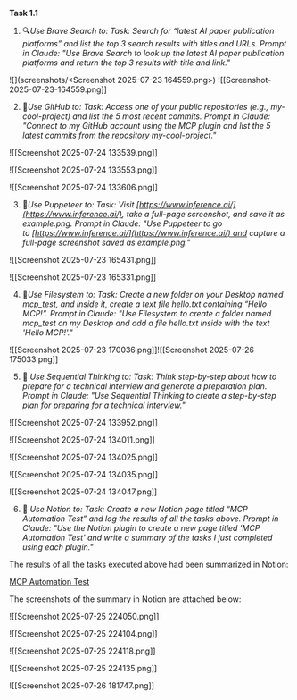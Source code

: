 
**Task 1.1**  

1. 🔍*Use Brave Search to: Task: Search for “latest AI paper publication platforms” and list the top 3 search results with titles and URLs. Prompt in Claude: "Use Brave Search to look up the latest AI paper publication platforms and return the top 3 results with title and link."*

![](screenshots/<Screenshot 2025-07-23 164559.png>)
![[Screenshot-2025-07-23-164559.png]]

2. 💼*Use GitHub to: Task: Access one of your public repositories (e.g., my-cool-project) and list the 5 most recent commits. Prompt in Claude: "Connect to my GitHub account using the MCP plugin and list the 5 latest commits from the repository my-cool-project."*

![[Screenshot 2025-07-24 133539.png]]

![[Screenshot 2025-07-24 133553.png]]

![[Screenshot 2025-07-24 133606.png]]

3. 🤖*Use Puppeteer to: Task: Visit [https://www.inference.ai/](https://www.inference.ai/), take a full-page screenshot, and save it as example.png. Prompt in Claude: "Use Puppeteer to go to [https://www.inference.ai/](https://www.inference.ai/) and capture a full-page screenshot saved as example.png."*

![[Screenshot 2025-07-23 165431.png]]

![[Screenshot 2025-07-23 165331.png]]

4. 💾*Use Filesystem to: Task: Create a new folder on your Desktop named mcp_test, and inside it, create a text file hello.txt containing “Hello MCP!”. Prompt in Claude: "Use Filesystem to create a folder named mcp_test on my Desktop and add a file hello.txt inside with the text 'Hello MCP!'."*

![[Screenshot 2025-07-23 170036.png]]![[Screenshot 2025-07-26 175033.png]]

5.  🧠 *Use Sequential Thinking to: Task: Think step-by-step about how to prepare for a technical interview and generate a preparation plan. Prompt in Claude: "Use Sequential Thinking to create a step-by-step plan for preparing for a technical interview."*

![[Screenshot 2025-07-24 133952.png]]

![[Screenshot 2025-07-24 134011.png]]

![[Screenshot 2025-07-24 134025.png]]

![[Screenshot 2025-07-24 134035.png]]


![[Screenshot 2025-07-24 134047.png]]

6.  📝 *Use Notion to: Task: Create a new Notion page titled “MCP Automation Test” and log the results of all the tasks above. Prompt in Claude: "Use the Notion plugin to create a new page titled 'MCP Automation Test' and write a summary of the tasks I just completed using each plugin."*

The results of all the tasks executed above had been summarized in Notion: 

[MCP Automation Test](https://www.notion.so/MCP-Automation-Test-23b38d82ba068002bbb7d997df37a9aa)

The screenshots of the summary in Notion are attached below:

![[Screenshot 2025-07-25 224050.png]]

![[Screenshot 2025-07-25 224104.png]]

![[Screenshot 2025-07-25 224118.png]]

![[Screenshot 2025-07-25 224135.png]]

![[Screenshot 2025-07-26 181747.png]]

